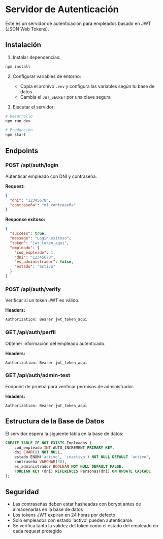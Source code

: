 # Servidor de Autenticación

Este es un servidor de autenticación para empleados basado en JWT (JSON Web Tokens).

## Instalación

1. Instalar dependencias:
```bash
npm install
```

2. Configurar variables de entorno:
   - Copia el archivo `.env` y configura las variables según tu base de datos
   - Cambia el `JWT_SECRET` por una clave segura

3. Ejecutar el servidor:
```bash
# Desarrollo
npm run dev

# Producción
npm start
```

## Endpoints

### POST /api/auth/login
Autenticar empleado con DNI y contraseña.

**Request:**
```json
{
  "dni": "12345678",
  "contraseña": "mi_contraseña"
}
```

**Response exitoso:**
```json
{
  "success": true,
  "message": "Login exitoso",
  "token": "jwt_token_aqui",
  "empleado": {
    "cod_empleado": 1,
    "dni": "12345678",
    "es_administrador": false,
    "estado": "activo"
  }
}
```

### POST /api/auth/verify
Verificar si un token JWT es válido.

**Headers:**
```
Authorization: Bearer jwt_token_aqui
```

### GET /api/auth/perfil
Obtener información del empleado autenticado.

**Headers:**
```
Authorization: Bearer jwt_token_aqui
```

### GET /api/auth/admin-test
Endpoint de prueba para verificar permisos de administrador.

**Headers:**
```
Authorization: Bearer jwt_token_aqui
```

## Estructura de la Base de Datos

El servidor espera la siguiente tabla en la base de datos:

```sql
CREATE TABLE IF NOT EXISTS Empleados (
    cod_empleado INT AUTO_INCREMENT PRIMARY KEY,
    dni CHAR(8) NOT NULL,
    estado ENUM('activo', 'inactivo') NOT NULL DEFAULT 'activo',
    contraseña VARCHAR(30),
    es_administrador BOOLEAN NOT NULL DEFAULT FALSE,
    FOREIGN KEY (dni) REFERENCES Personas(dni) ON UPDATE CASCADE
);
```

## Seguridad

- Las contraseñas deben estar hasheadas con bcrypt antes de almacenarlas en la base de datos
- Los tokens JWT expiran en 24 horas por defecto
- Solo empleados con estado 'activo' pueden autenticarse
- Se verifica tanto la validez del token como el estado del empleado en cada request protegido
